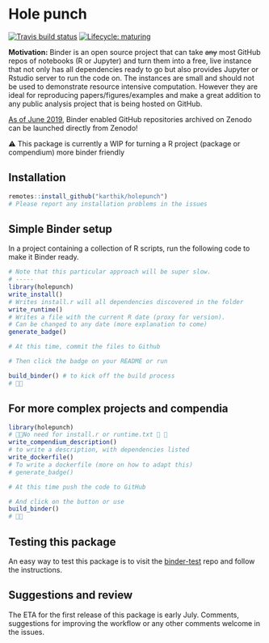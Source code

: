 
# Hole punch

[![Travis build status](https://travis-ci.org/karthik/holepunch.svg?branch=master)](https://travis-ci.org/karthik/holepunch) [![Lifecycle: maturing](https://img.shields.io/badge/lifecycle-maturing-blue.svg)](https://www.tidyverse.org/lifecycle/#maturing)
 
 
 **Motivation:** Binder is an open source project that can take ~~any~~ most GitHub repos of notebooks (R or Jupyter) and turn them into a free, live instance that not only has all dependencies ready to go but also provides Jupyter or Rstudio server to run the code on. The instances are small and should not be used to demonstrate resource intensive computation. However they are ideal for reproducing papers/figures/examples and make a great addition to any public analysis project that is being hosted on GitHub.

 [As of June 2019](https://twitter.com/mybinderteam/status/1139136841792315392), Binder enabled GitHub repositories archived on Zenodo can be launched directly from Zenodo! 
 
 ⚠ This package is currently a WIP for turning a R project (package or compendium) more binder friendly

## Installation

```r
remotes::install_github("karthik/holepunch")
# Please report any installation problems in the issues
```

## Simple Binder setup

In a project containing a collection of R scripts, run the following code to make it Binder ready.

```r
# Note that this particular approach will be super slow.
# -----
library(holepunch)
write_install()
# Writes install.r will all dependencies discovered in the folder
write_runtime()
# Writes a file with the current R date (proxy for version).
# Can be changed to any date (more explanation to come)
generate_badge()

# At this time, commit the files to Github

# Then click the badge on your README or run

build_binder() # to kick off the build process
# 🤞🚀
```


## For more complex projects and compendia


```r
library(holepunch)
# 🚫🚨No need for install.r or runtime.txt 🚨 🚫
write_compendium_description()
# to write a description, with dependencies listed 
write_dockerfile() 
# To write a dockerfile (more on how to adapt this)
# generate_badge()

# At this time push the code to GitHub

# And click on the button or use
build_binder()
# 🤞🚀
```

## Testing this package

An easy way to test this package is to visit the [binder-test](https://github.com/karthik/binder-test) repo and follow the instructions. 



## Suggestions and review

The ETA for the first release of this package is early July. Comments, suggestions for improving the workflow or any other comments welcome in the issues.
